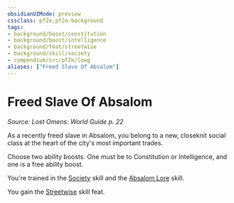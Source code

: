 ```yaml
---
obsidianUIMode: preview
cssclass: pf2e,pf2e-background
tags:
- background/boost/constitution
- background/boost/intelligence
- background/feat/streetwise
- background/skill/society
- compendium/src/pf2e/lowg
aliases: ["Freed Slave Of Absalom"]
---
```

# Freed Slave Of Absalom
*Source: Lost Omens: World Guide p. 22*  

As a recently freed slave in Absalom, you belong to a new, closeknit social class at the heart of the city's most important trades.

Choose two ability boosts. One must be to Constitution or Intelligence, and one is a free ability boost.

You're trained in the [Society](../../skills.md#Society) skill and the [Absalom Lore](../../skills.md#Lore) skill.

You gain the [Streetwise](../../feats/streetwise.md) skill feat.